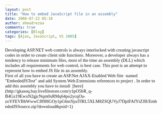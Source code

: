 ```yaml
---
layout: post
title: "How to embed JavaScript file in an assembly"
date: 2008-07-22 05:10
author: ahmadrezaa
comments: true
categories: [Blog]
tags: [Ajax, JavaScript, VS 2005]
---
```

<p style="font-family:calibri;font-size:11pt;margin:0;">Developing ASP.NET web controls is always interlocked with creating javascript codes in order to create client side functions. Moreover, a developer always has a tendency to release minimum files, most of the time an assembly (DLL) which includes all requirements for web control, is best case. This post is an attempt to represent how to embed JS file in an assembly.
  <p style="font-family:calibri;font-size:11pt;margin:0;">First of all you have to create an ASP.Net AJAX-Enabled Web Site&#160; named &quot;EmbededJSTest&quot; and add System.Web.Extensions references to project . In order to add this assembly you have to install&#160; [here](http://gkasoq.bay.livefilestore.com/y1pO5bR_q-B4Gz19EwxN2gjcNqm0xRMq64po2ycqOa-zoYFEVBhWwwCf89HGOy1pG6mYpaTfRL5XLM8ZSQUVyJ7DplFAfYtZJII/EmbededJSSource.zip?download&amp;psid=1)

